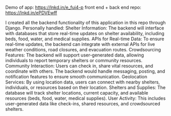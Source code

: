 Demo of app: https://lnkd.in/e_fui4-p
front end + back end repo: https://lnkd.in/ePDVEwff

I created all the backend functionality of this application in this repo through Django. 
Personally handled:
Shelter Information: The backend will interface with databases that store real-time updates on shelter availability, including beds, food, water, and medical supplies.
APIs for Real-time Data: To ensure real-time updates, the backend can integrate with external APIs for live weather conditions, road closures, and evacuation routes.
Crowdsourcing Features: The backend will support user-generated data, allowing individuals to report temporary shelters or community resources.
Community Interaction: Users can check in, share vital resources, and coordinate with others. The backend would handle messaging, posting, and notification features to ensure smooth communication.
Geolocation Services: By using location data, users can connect with nearby shelters, individuals, or resources based on their location.
Shelters and Supplies: The database will track shelter locations, current capacity, and available resources (beds, food, water, medical supplies).
User Activity: This includes user-generated data like check-ins, shared resources, and crowdsourced shelters.
